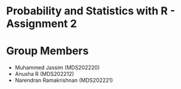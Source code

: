 # Probability and Statistics with R - Assignment 2

# Group Members
* Muhammed Jassim (MDS202220)
* Anusha R (MDS202212)
* Narendran Ramakrishnan (MDS202221)
